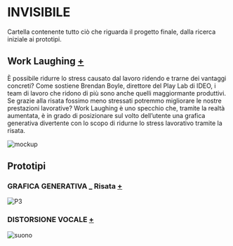 # INVISIBILE

Cartella contenente tutto ciò che riguarda il progetto finale, dalla ricerca iniziale ai prototipi.

## Work Laughing [+](https://github.com/Lucrezia604/archive/blob/main/Lucrezia604/INVISIBILE/Documento/DSII-2021_Lucrezia-Nediani_Work%20Laughing_compressed.pdf) 

È possibile ridurre lo stress causato dal
lavoro ridendo e trarne dei vantaggi
concreti? Come sostiene Brendan
Boyle, direttore del Play Lab di IDEO,
i team di lavoro che ridono di più
sono anche quelli maggiormante
produttivi. Se grazie alla risata fossimo
meno stressati potremmo migliorare
le nostre prestazioni lavorative?
Work Laughing è uno specchio che,
tramite la realtà aumentata, è
in grado di posizionare sul volto
dell’utente una grafica generativa
divertente con lo scopo di ridurne lo
stress lavorativo tramite la risata.


![mockup](https://user-images.githubusercontent.com/79698027/122650764-f68ef280-d134-11eb-99a2-0af06d0b00a7.jpg) 


## Prototipi 

### GRAFICA GENERATIVA _ Risata [+](https://editor.p5js.org/lucrezia1234/full/CUx5fAWST)

![P3](https://user-images.githubusercontent.com/79698027/122650844-59808980-d135-11eb-8212-86c50ea2712e.JPG)

### DISTORSIONE VOCALE [+](https://editor.p5js.org/lucrezia1234/sketches/_Tmim0KnK)

![suono](https://user-images.githubusercontent.com/79698027/118972124-7c6e2100-b970-11eb-9b25-80271d128b66.JPG)



